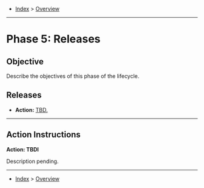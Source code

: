 - [Index](../index.md) > [Overview](overview.md)

---

<a id="phase-05"></a>

# Phase 5: Releases

## Objective

Describe the objectives of this phase of the lifecycle.

<a id="actions"></a>

## Releases

- **Action:** [TBD.](#action1)

---

<a id="instructions"></a>

## Action Instructions

<a id="action1"></a>

**Action: TBDI**

Description pending.

---

- [Index](../index.md) > [Overview](overview.md)
